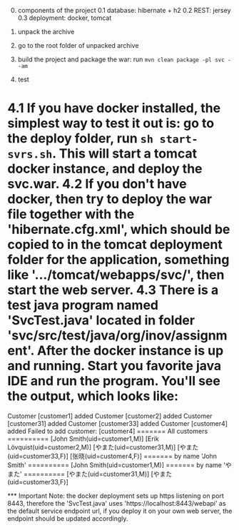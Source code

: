 0. components of the project
0.1 database: hibernate + h2
0.2 REST: jersey
0.3 deployment: docker, tomcat

1. unpack the archive

2. go to the root folder of unpacked archive

3. build the project and package the war: run `mvn clean package -pl svc --am`

4. test

4.1 If you have docker installed, the simplest way to test it out is: go to the deploy folder, run `sh start-svrs.sh`. This will start a tomcat docker instance, and deploy the svc.war.
4.2 If you don't have docker, then try to deploy the war file together with the 'hibernate.cfg.xml', which should be copied to in the tomcat deployment folder for the application, something like '.../tomcat/webapps/svc/', then start the web server.
4.3 There is a test java program named 'SvcTest.java' located in folder 'svc/src/test/java/org/inov/assignment'. After the docker instance is up and running. Start you favorite java IDE and run the program. You'll see the output, which looks like:
===============================================
Customer [customer1] added
Customer [customer2] added
Customer [customer31] added
Customer [customer33] added
Customer [customer4] added
Failed to add customer: [customer4]
======= All customers ==========
[John Smith(uid=customer1,M)]
[Erik Lövquist(uid=customer2,M)]
[やまた(uid=customer31,M)]
[やまた(uid=customer33,F)]
[张晓(uid=customer4,F)]
======= by name 'John Smith' ==========
[John Smith(uid=customer1,M)]
======= by name 'やまた' ==========
[やまた(uid=customer31,M)]
[やまた(uid=customer33,F)]

*** Important Note: the docker deployment sets up https listening on port 8443, therefore the 'SvcTest.java' uses 'https://localhost:8443/webapi' as the default service endpoint url, if you deploy it on your own web server, the endpoint should be updated accordingly.
